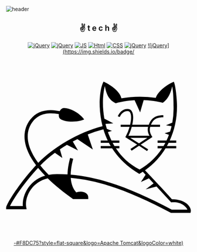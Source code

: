 <!--
**jinjinzarada/jinjinzarada** is a ✨ _special_ ✨ repository because its `README.md` (this file) appears on your GitHub profile.

Here are some ideas to get you started:

- 🔭 I’m currently working on ...
- 🌱 I’m currently learning ...
- 👯 I’m looking to collaborate on ...
- 🤔 I’m looking for help with ...
- 💬 Ask me about ...
- 📫 How to reach me: ...
- 😄 Pronouns: ...
- ⚡ Fun fact: ...
-->

![header](https://capsule-render.vercel.app/api?type=waving&color=gradient&height=300&section=header&text=👋쵠진's%20World🎈&fontAlignY=45&fontSize=70&animation=twinkling)

<div align=center>
  
## ✌ t e c h ✌

[![jQuery](https://img.shields.io/badge/SpringBoot-6DB33F?style=flat-square&logo=Spring&logoColor=white)](github.com/jinjinzarada/TODO-List)
[![jQuery](https://img.shields.io/badge/jQuery-0769AD?style=flat-square&logo=jQuery&logoColor=white)](github.com/jinjinzarada/TODO-List)
[![JS](https://img.shields.io/badge/JavaScript-F7DF1E?style=flat-square&logo=JavaScript&logoColor=black)](github.com/jinjinzarada/TODO-List)
[![Html](https://img.shields.io/badge/Html-E34F26?style=flat-square&logo=HTML5&logoColor=white)](github.com/jinjinzarada/TODO-List)
[![CSS](https://img.shields.io/badge/CSS-1572B6?style=flat-square&logo=CSS3&logoColor=white)](github.com/jinjinzarada/TODO-List)
[![jQuery](https://img.shields.io/badge/Java-007396?style=flat-square&logo=Java&logoColor=white)](github.com/jinjinzarada/TODO-List)
[![jQuery](https://img.shields.io/badge/<svg role="img" viewBox="0 0 24 24" xmlns="http://www.w3.org/2000/svg"><title>Apache Tomcat</title><path d="M12.66 3.494c-.377.637-.544 2.114-.502 3.162l-.005.004c.036.946.165 1.816.372 2.615-3.096.767-6.466 2.795-8.352 4.754-.882-1.19-1.232-2.168-1.336-2.908-.131-.936.092-1.794.646-2.482.867-1.077 2.098-1.153 3.365-.94-.025.2.001.391.081.51.335.494 2.135.668 3.21.189-.793-1.112-2.4-1.654-2.844-1.437a.762.762 0 00-.335.359c-.438-.078-.873-.137-1.19-.134-1.117.008-1.971.398-2.61 1.193-.628.78-.882 1.747-.734 2.8.14.996.633 2.055 1.46 3.154-.138.147-.27.293-.398.436C1.473 17.023 0 19.44 0 19.842v.207h2.658l-.046-.246c-.15-.793.15-1.785.763-2.526.386-.465 1.024-.996 2.027-1.241.891.87 2.027 1.794 3.291 2.685h1.976v-.208a.678.678 0 00-.327-.577c-.312-.204-.794-.232-1.237-.081-.421-.47-.658-1.098-.709-1.877 4.287.38 8.388 2.11 13.015 4.528h2.546l.033-.167c.048-.237-.082-.556-.346-.851-.456-.51-1.349-.752-2.095-.734-.514-.612-3.342-3.591-3.507-3.765a9.626 9.626 0 002.673-2.847h1.388v-.298H20.89a9.81 9.81 0 00.223-.419h.989v-.299h-.845c.628-1.359.975-2.918.942-4.625l.003.002c-.002-.468-.147-2.445-.415-2.989-.726.276-2.047 1.17-2.346 2.084a14.557 14.557 0 00-4.463.056c-.237-.984-1.423-1.736-2.318-2.16zm.164.577c.211 1.148.593 1.869 1.42 2.223.734-.21 1.58-.34 2.448-.388l.717 1.571.46-1.585c.876.029 1.736.142 2.485.349.762-.554 1.057-1.4 1.218-2.138.202.86.178 2.717.18 2.717a9.883 9.883 0 01-.158 1.988l-.824.35.726.11a9.19 9.19 0 01-.198.714l-.703.205.56.201c-.094.253-.2.5-.314.738h-1.16v.299h1.008a8.788 8.788 0 01-.238.419h-.77v.298h.583a8.634 8.634 0 01-2.921 2.748c-1.334-.664-2.341-1.634-3.079-2.748h.446v-.298h-.636a9.195 9.195 0 01-.236-.419h.872v-.299h-1.026a10.12 10.12 0 01-.46-1.094l.522-.147-.659-.263c-.066-.215-.127-.43-.18-.646l1.015-.069-1.16-.615c-.282-1.563-.225-3.08.062-4.221zm2.946 2.97c-.89 0-1.24.909-1.255.948l.252.094c.012-.033.302-.773 1.003-.773.154 0 .262.062.34.195.182.314.152.933 0 1.58h-1.227v.269h1.159a5.679 5.679 0 01-.496 1.225l-.064.112 1.537.967-.865.57.148.224.967-.637 1.043.681.143-.228-.967-.598 1.518-.986v-.001c-.318-.47-.42-.872-.286-1.329h.108l1.167-.001.002-.268h-1.175c.216-.51.52-.968 1.602-.968v-.27c-.999 0-1.596.397-1.883 1.238h-2.154c.15-.672.177-1.333-.046-1.715a.63.63 0 00-.57-.33zm.55 2.313h2.126c-.095.304-.057.763.178 1.157h-2.737c.166-.334.32-.74.433-1.157zm-3.683.321c.155.515.344.997.562 1.451h-.91v.299h1.06c.075.142.153.282.233.419H12.29v.298h1.478c.91 1.416 2.14 2.499 3.534 3.318a9.45 9.45 0 00.456-.28l.362.39-.61.938 1.04-.474.606.652-1.019.776 1.403-.363 1.905 2.05.16-.014c1.007-.086 1.58.46 1.73.63.112.124.179.237.215.326h-2.036c-4.67-2.437-8.771-4.155-13.127-4.53.01-.607.117-1.293.324-2.058l-.4-.108c-.213.786-.325 1.497-.338 2.134-.454-.03-.91-.046-1.371-.046-.391 0-.747.036-1.072.1a14.771 14.771 0 01-1.09-1.21c.546-.57 1.19-1.123 1.893-1.643l.967.668-.316-1.128c.297-.2.603-.394.914-.58l1.434.73-.673-1.162c.198-.106.398-.21.598-.31l2.007 1.346-.66-1.952a15.32 15.32 0 012.034-.667zm3.492 1.105h2.22l-1.084.715zM4.153 14.675c.273.337.577.678.91 1.021a4.104 4.104 0 00-2.007 1.316c-.629.76-.962 1.762-.886 2.622H.495c.337-.728 1.677-2.833 3.658-4.959z"/></svg>-#F8DC75?style=flat-square&logo=Apache Tomcat&logoColor=white)](github.com/jinjinzarada/TODO-List)
